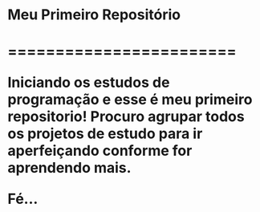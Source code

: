 <h1>Meu Primeiro Repositório<h1>
======================== 

Iniciando os estudos de programação e esse é meu primeiro repositorio!
Procuro agrupar todos os projetos de estudo para ir aperfeiçando conforme for aprendendo mais.

Fé...